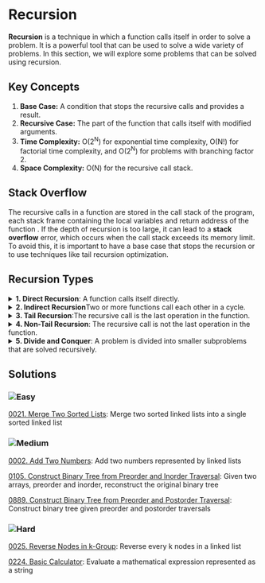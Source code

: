 # Recursion

**Recursion** is a technique in which a function calls itself in order to solve a problem. It is a powerful tool that can be used to solve a wide variety of problems. In this section, we will explore some problems that can be solved using recursion.

## Key Concepts

1. **Base Case:** A condition that stops the recursive calls and provides a result.
2. **Recursive Case:** The part of the function that calls itself with modified arguments.
3. **Time Complexity:** O(2<sup>N</sup>) for exponential time complexity, O(N!) for factorial time complexity, and O(2<sup>N</sup>) for problems with branching factor 2.
4. **Space Complexity:** O(N) for the recursive call stack.

## Stack Overflow

The recursive calls in a function are stored in the call stack of the program, each stack frame containing the local variables and return address of the function . If the depth of recursion is too large, it can lead to a **stack overflow** error, which occurs when the call stack exceeds its memory limit. To avoid this, it is important to have a base case that stops the recursion or to use techniques like tail recursion optimization.

## Recursion Types

<details>
<summary><strong>1. Direct Recursion</strong>: A function calls itself directly.</summary>

```csharp
public void DirectRecursion(int n)
{
    if (n <= 0)
    {
        return;
    }
    Console.WriteLine(n);
    DirectRecursion(n - 1);
}
```
</details>

<details>
<summary><strong>2. Indirect Recursion</strong>Two or more functions call each other in a cycle.</summary>

```csharp
public void FunctionA(int n)
{
    if (n <= 0)
    {
        return;
    }
    Console.WriteLine(n);
    FunctionB(n - 1);
}

public void FunctionB(int n)
{
    if (n <= 0)
    {
        return;
    }
    Console.WriteLine(n);
    FunctionA(n - 1);
}
```
</details>

<details>
<summary><strong>3. Tail Recursion</strong>:The recursive call is the last operation in the function.</summary>

```csharp
public void TailRecursion(int n)
{
    if (n <= 0)
    {
        return;
    }
    Console.WriteLine(n);
    TailRecursion(n - 1);
}
```
</details>

<details>
<summary><strong>4. Non-Tail Recursion</strong>: The recursive call is not the last operation in the function.</summary>

```csharp
public void NonTailRecursion(int n)
{
    if (n <= 0)
    {
        return;
    }
    Console.WriteLine(n);
    NonTailRecursion(n - 1);
    Console.WriteLine(n);
}
```
</details>

<details>
<summary><strong>5. Divide and Conquer</strong>: A problem is divided into smaller subproblems that are solved recursively.</summary>

```csharp
public int[README.md](README.md) DivideAndConquer(int[] arr, int left, int right)
{
    if (left == right)
    {
        return arr[left];
    }
    int mid = left + (right - left) / 2;
    int leftSum = DivideAndConquer(arr, left, mid);
    int rightSum = DivideAndConquer(arr, mid + 1, right);
    return leftSum + rightSum;
}
```
</details>


## Solutions

### ![Easy](https://img.shields.io/badge/Easy-46c6c2)

[0021. Merge Two Sorted Lists](/Recursion%2F0021.%20Merge%20Two%20Sorted%20Lists): Merge two sorted linked lists into a single sorted linked list

### ![Medium](https://img.shields.io/badge/Medium-fac31d)

[0002. Add Two Numbers](/Recursion%2F0002.%20Add%20Two%20Numbers): Add two numbers represented by linked lists

[0105. Construct Binary Tree from Preorder and Inorder Traversal](/Recursion%2F0105.%20Construct%20Binary%20Tree%20from%20Preorder%20and%20Inorder%20Traversal): Given two arrays, preorder and inorder, reconstruct the original binary tree

[0889. Construct Binary Tree from Preorder and Postorder Traversal](/Recursion%2F0889.%20Construct%20Binary%20Tree%20from%20Preorder%20and%20Postorder%20Traversal): Construct binary tree given preorder and postorder traversals

### ![Hard](https://img.shields.io/badge/Hard-f8615c)

[0025. Reverse Nodes in k-Group](/Recursion%2F0025.%20Reverse%20Nodes%20in%20k-Group): Reverse every k nodes in a linked list

[0224. Basic Calculator](/Recursion%2F0224.%20Basic%20Calculator): Evaluate a mathematical expression represented as a string
